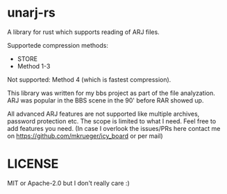 # unarj-rs
A library for rust which supports reading of ARJ files.

Supportede compression methods:

* STORE
* Method 1-3

Not supported:
Method 4 (which is fastest compression).

This library was written for my bbs project as part of the file analyzation.
ARJ was popular in the BBS scene in the 90' before RAR showed up.

All advanced ARJ features are not supported like multiple archives, password protection etc.
The scope is limited to what I need. Feel free to add features you need.
(In case I overlook  the issues/PRs here contact me on https://github.com/mkrueger/icy_board or per mail)

# LICENSE

MIT or Apache-2.0 but I don't really care :)